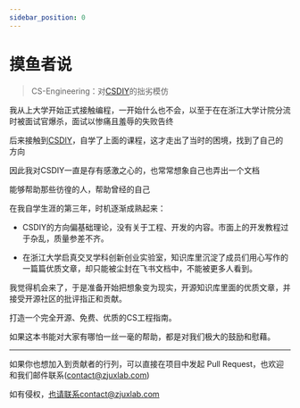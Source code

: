 ```yaml
---
sidebar_position: 0
---
```


# 摸鱼者说

> CS-Engineering：对[CSDIY](https://csdiy.wiki/)的拙劣模仿

我从上大学开始正式接触编程，一开始什么也不会，以至于在在浙江大学计院分流时被面试官爆杀，面试以惨痛且羞辱的失败告终

后来接触到[CSDIY](https://csdiy.wiki/)，自学了上面的课程，这才走出了当时的困境，找到了自己的方向

因此我对CSDIY一直是存有感激之心的，也常常想象自己也弄出一个文档

能够帮助那些彷徨的人，帮助曾经的自己

在我自学生涯的第三年，时机逐渐成熟起来：

* CSDIY的方向偏基础理论，没有关于工程、开发的内容。市面上的开发教程过于杂乱，质量参差不齐。

* 在浙江大学启真交叉学科创新创业实验室，知识库里沉淀了成员们用心写作的一篇篇优质文章，却只能被尘封在飞书文档中，不能被更多人看到。


我觉得机会来了，于是准备开始把想象变为现实，开源知识库里面的优质文章，并接受开源社区的批评指正和贡献。

打造一个完全开源、免费、优质的CS工程指南。

如果这本书能对大家有哪怕一丝一毫的帮助，都是对我们极大的鼓励和慰藉。

---

如果你也想加入到贡献者的行列，可以直接在项目中发起 Pull Request，也欢迎和我们邮件联系(contact@zjuxlab.com)

如有侵权，也请联系contact@zjuxlab.com
